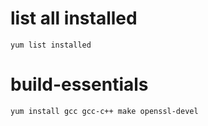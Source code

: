 
# list all installed

```
yum list installed
```

# build-essentials

```
yum install gcc gcc-c++ make openssl-devel
```
